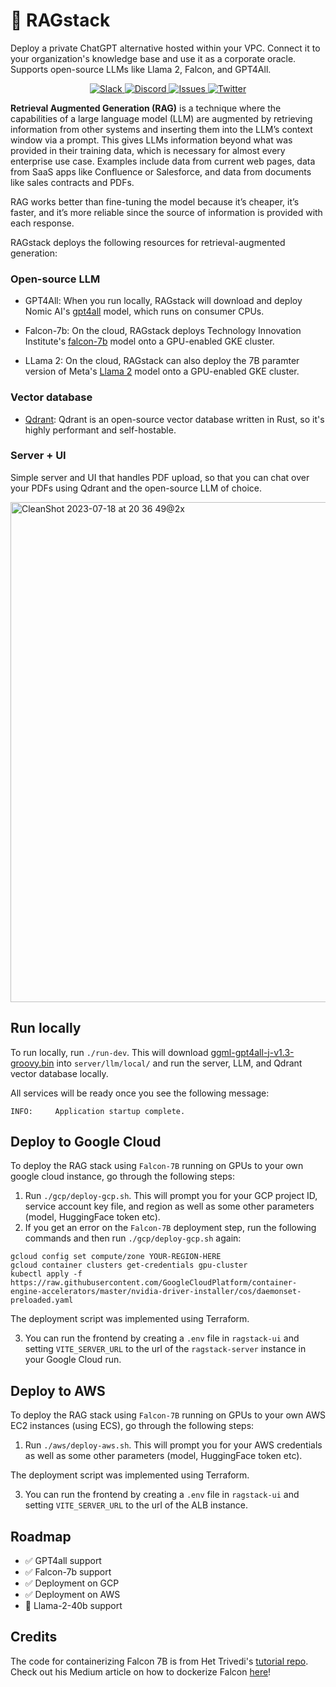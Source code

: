 # 🧺 RAGstack
Deploy a private ChatGPT alternative hosted within your VPC. Connect it to your organization's knowledge base and use it as a corporate oracle. Supports open-source LLMs like Llama 2, Falcon, and GPT4All.

<p align="center">
<a href="https://join.slack.com/t/psychicapi/shared_invite/zt-1yptnhwcz-SiOCnrbqnBDsuzps9sEMSw" target="_blank">
    <img src="https://img.shields.io/badge/slack-join-blue.svg?logo=slack" alt="Slack">
</a>
<a href="https://discord.gg/vhxm8qMQc">
    <img alt="Discord" src="https://img.shields.io/discord/660863154703695893.svg?label=&logo=discord&logoColor=ffffff&color=7389D8&labelColor=6A7EC2" />
</a>
<a href="https://github.com/psychicapi/rag-stack/issues?q=is%3Aissue+is%3Aclosed" target="_blank">
    <img src="https://img.shields.io/github/issues-closed/psychicapi/psychic?color=blue" alt="Issues">
</a>
  <a href="https://twitter.com/psychicapi" target="_blank">
    <img src="https://img.shields.io/twitter/follow/psychicapi?style=social" alt="Twitter">
</a>
</p>

**Retrieval Augmented Generation (RAG)** is a technique where the capabilities of a large language model (LLM) are augmented by retrieving information from other systems and inserting them into the LLM’s context window via a prompt. This gives LLMs information beyond what was provided in their training data, which is necessary for almost every enterprise use case. Examples include data from current web pages, data from SaaS apps like Confluence or Salesforce, and data from documents like sales contracts and PDFs.

RAG works better than fine-tuning the model because it’s cheaper, it’s faster, and it’s more reliable since the source of information is provided with each response.

RAGstack deploys the following resources for retrieval-augmented generation:

### Open-source LLM
* GPT4All: When you run locally, RAGstack will download and deploy Nomic AI's [gpt4all](https://github.com/nomic-ai/gpt4all) model, which runs on consumer CPUs.

* Falcon-7b: On the cloud, RAGstack deploys Technology Innovation Institute's [falcon-7b](https://huggingface.co/tiiuae/falcon-7b) model onto a GPU-enabled GKE cluster.

* LLama 2: On the cloud, RAGstack can also deploy the 7B paramter version of Meta's [Llama 2](https://ai.meta.com/llama/) model onto a GPU-enabled GKE cluster.

### Vector database

* [Qdrant](https://github.com/qdrant/qdrant): Qdrant is an open-source vector database written in Rust, so it's highly performant and self-hostable.

### Server + UI

Simple server and UI that handles PDF upload, so that you can chat over your PDFs using Qdrant and the open-source LLM of choice.

<img width="800" alt="CleanShot 2023-07-18 at 20 36 49@2x" src="https://github.com/psychic-api/rag-stack/assets/14931371/2869ff99-c077-400d-9663-08a9468f5139">

## Run locally

To run locally, run `./run-dev`. This will download [ggml-gpt4all-j-v1.3-groovy.bin](https://gpt4all.io/models/ggml-gpt4all-j-v1.3-groovy.bin) into `server/llm/local/` and run the server, LLM, and Qdrant vector database locally.

All services will be ready once you see the following message:

```
INFO:     Application startup complete.
```

## Deploy to Google Cloud

To deploy the RAG stack using `Falcon-7B` running on GPUs to your own google cloud instance, go through the following steps:

1. Run `./gcp/deploy-gcp.sh`. This will prompt you for your GCP project ID, service account key file, and region as well as some other parameters (model, HuggingFace token etc).
2. If you get an error on the `Falcon-7B` deployment step, run the following commands and then run `./gcp/deploy-gcp.sh` again:

```
gcloud config set compute/zone YOUR-REGION-HERE
gcloud container clusters get-credentials gpu-cluster
kubectl apply -f https://raw.githubusercontent.com/GoogleCloudPlatform/container-engine-accelerators/master/nvidia-driver-installer/cos/daemonset-preloaded.yaml
```

The deployment script was implemented using Terraform.

3. You can run the frontend by creating a `.env` file in `ragstack-ui` and setting `VITE_SERVER_URL` to the url of the `ragstack-server` instance in your Google Cloud run.

## Deploy to AWS

To deploy the RAG stack using `Falcon-7B` running on GPUs to your own AWS EC2 instances (using ECS), go through the following steps:

1. Run `./aws/deploy-aws.sh`. This will prompt you for your AWS credentials as well as some other parameters (model, HuggingFace token etc).

The deployment script was implemented using Terraform.

3. You can run the frontend by creating a `.env` file in `ragstack-ui` and setting `VITE_SERVER_URL` to the url of the ALB instance.

## Roadmap

* ✅ GPT4all support
* ✅ Falcon-7b support
* ✅ Deployment on GCP
* ✅ Deployment on AWS
* 🚧 Llama-2-40b support 


## Credits

The code for containerizing Falcon 7B is from Het Trivedi's [tutorial repo](https://github.com/htrivedi99/falcon-7b-truss). Check out his Medium article on how to dockerize Falcon [here](https://towardsdatascience.com/deploying-falcon-7b-into-production-6dd28bb79373)!
